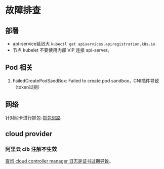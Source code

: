 # 故障排查

## 部署

- api-service延迟大 ```kubectl get apiservices.apiregistration.k8s.io```
- 节点 kubelet 不要使用内部 VIP 连接 api-server。

## Pod 相关

1. FailedCreatePodSandBox: Failed to create pod sandbox，CNI插件导致（token过期）

## 网络
针对网卡进行抓包-[抓包思路](https://www.hwchiu.com/docs/2021/k8s-tcpdump)



## cloud provider

### 阿里云 clb 注解不生效

[查询 cloud controller manager 日志是证书过期导致](https://help.aliyun.com/zh/ack/ack-managed-and-ack-dedicated/user-guide/add-annotations-to-the-yaml-file-of-a-service-to-configure-clb-instances)。